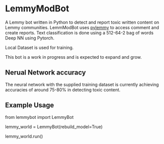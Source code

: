 # LemmyModBot
A Lemmy bot written in Python to detect and report toxic written content on Lemmy communities.  LemmModBot uses [pylemmy](https://github.com/dcferreira/pylemmy) to access comment and create reports.  Text classification is done using a 512-64-2 bag of words Deep NN using Pytorch.

Local Dataset is used for training.

This bot is a work in progress and is expected to expand and grow.

## Nerual Network accuracy
The neural network with the supplied training dataset is currently achieving accuracies of around 75-80% in detecting toxic content.

## Example Usage

  from lemmybot import LemmyBot

  lemmy_world = LemmyBot(rebuild_model=True)
  
  lemmy_world.run()
 
